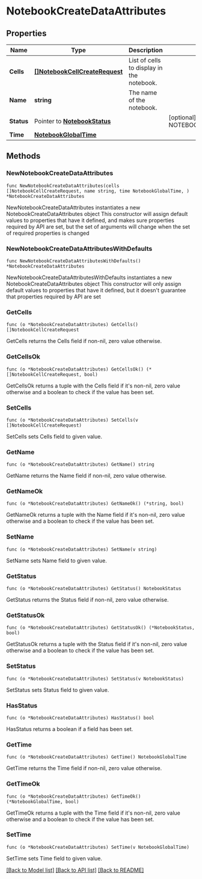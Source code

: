 # NotebookCreateDataAttributes

## Properties

Name | Type | Description | Notes
---- | ---- | ----------- | ------
**Cells** | [**[]NotebookCellCreateRequest**](NotebookCellCreateRequest.md) | List of cells to display in the notebook. | 
**Name** | **string** | The name of the notebook. | 
**Status** | Pointer to [**NotebookStatus**](NotebookStatus.md) |  | [optional] [default to NOTEBOOKSTATUS_PUBLISHED]
**Time** | [**NotebookGlobalTime**](NotebookGlobalTime.md) |  | 

## Methods

### NewNotebookCreateDataAttributes

`func NewNotebookCreateDataAttributes(cells []NotebookCellCreateRequest, name string, time NotebookGlobalTime, ) *NotebookCreateDataAttributes`

NewNotebookCreateDataAttributes instantiates a new NotebookCreateDataAttributes object
This constructor will assign default values to properties that have it defined,
and makes sure properties required by API are set, but the set of arguments
will change when the set of required properties is changed

### NewNotebookCreateDataAttributesWithDefaults

`func NewNotebookCreateDataAttributesWithDefaults() *NotebookCreateDataAttributes`

NewNotebookCreateDataAttributesWithDefaults instantiates a new NotebookCreateDataAttributes object
This constructor will only assign default values to properties that have it defined,
but it doesn't guarantee that properties required by API are set

### GetCells

`func (o *NotebookCreateDataAttributes) GetCells() []NotebookCellCreateRequest`

GetCells returns the Cells field if non-nil, zero value otherwise.

### GetCellsOk

`func (o *NotebookCreateDataAttributes) GetCellsOk() (*[]NotebookCellCreateRequest, bool)`

GetCellsOk returns a tuple with the Cells field if it's non-nil, zero value otherwise
and a boolean to check if the value has been set.

### SetCells

`func (o *NotebookCreateDataAttributes) SetCells(v []NotebookCellCreateRequest)`

SetCells sets Cells field to given value.


### GetName

`func (o *NotebookCreateDataAttributes) GetName() string`

GetName returns the Name field if non-nil, zero value otherwise.

### GetNameOk

`func (o *NotebookCreateDataAttributes) GetNameOk() (*string, bool)`

GetNameOk returns a tuple with the Name field if it's non-nil, zero value otherwise
and a boolean to check if the value has been set.

### SetName

`func (o *NotebookCreateDataAttributes) SetName(v string)`

SetName sets Name field to given value.


### GetStatus

`func (o *NotebookCreateDataAttributes) GetStatus() NotebookStatus`

GetStatus returns the Status field if non-nil, zero value otherwise.

### GetStatusOk

`func (o *NotebookCreateDataAttributes) GetStatusOk() (*NotebookStatus, bool)`

GetStatusOk returns a tuple with the Status field if it's non-nil, zero value otherwise
and a boolean to check if the value has been set.

### SetStatus

`func (o *NotebookCreateDataAttributes) SetStatus(v NotebookStatus)`

SetStatus sets Status field to given value.

### HasStatus

`func (o *NotebookCreateDataAttributes) HasStatus() bool`

HasStatus returns a boolean if a field has been set.

### GetTime

`func (o *NotebookCreateDataAttributes) GetTime() NotebookGlobalTime`

GetTime returns the Time field if non-nil, zero value otherwise.

### GetTimeOk

`func (o *NotebookCreateDataAttributes) GetTimeOk() (*NotebookGlobalTime, bool)`

GetTimeOk returns a tuple with the Time field if it's non-nil, zero value otherwise
and a boolean to check if the value has been set.

### SetTime

`func (o *NotebookCreateDataAttributes) SetTime(v NotebookGlobalTime)`

SetTime sets Time field to given value.



[[Back to Model list]](../README.md#documentation-for-models) [[Back to API list]](../README.md#documentation-for-api-endpoints) [[Back to README]](../README.md)


